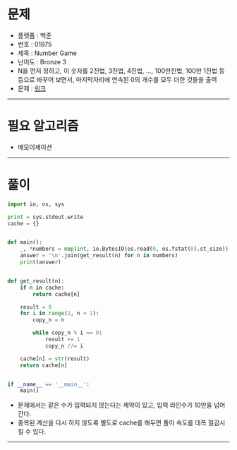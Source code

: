 # 문제
- 플랫폼 : 백준
- 번호 : 01975
- 제목 : Number Game
- 난이도 : Bronze 3
- N을 먼저 정하고, 이 숫자를 2진법, 3진법, 4진법, ..., 100만진법, 100만 1진법 등등으로 바꾸어 보면서, 마지막자리에 연속된 0의 개수를
모두 더한 것들을 출력
- 문제 : <a href="https://www.acmicpc.net/problem/1975" target="_blank">링크</a>

---

# 필요 알고리즘
- 메모이제이션

---

# 풀이
```python
import io, os, sys

print = sys.stdout.write
cache = {}


def main():
    _, *numbers = map(int, io.BytesIO(os.read(0, os.fstat(0).st_size)).read().decode().split())
    answer = '\n'.join(get_result(n) for n in numbers)
    print(answer)


def get_result(n):
    if n in cache:
        return cache[n]

    result = 0
    for i in range(2, n + 1):
        copy_n = n

        while copy_n % i == 0:
            result += 1
            copy_n //= i

    cache[n] = str(result)
    return cache[n]


if __name__ == '__main__':
    main()
```
- 문제에서는 같은 수가 입력되지 않는다는 제약이 있고, 입력 라인수가 10만을 넘어간다.
- 중복된 계산을 다시 하지 않도록 별도로 cache를 해두면 풀이 속도를 대폭 절감시킬 수 있다.

---

